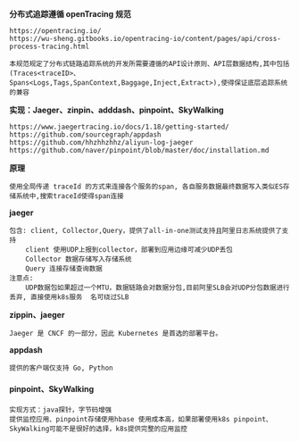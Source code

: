 **分布式追踪遵循 openTracing 规范**

```
https://opentracing.io/
https://wu-sheng.gitbooks.io/opentracing-io/content/pages/api/cross-process-tracing.html

本规范规定了分布式链路追踪系统的开发所需要遵循的API设计原则、API层数据结构,其中包括(Traces<traceID>、Spans<Logs,Tags,SpanContext,Baggage,Inject,Extract>),使得保证底层追踪系统的兼容
```

**实现：Jaeger、zinpin、adddash、pinpoint、SkyWalking** 

```
https://www.jaegertracing.io/docs/1.18/getting-started/
https://github.com/sourcegraph/appdash
https://github.com/hhzhhzhhz/aliyun-log-jaeger
https://github.com/naver/pinpoint/blob/master/doc/installation.md
```

**原理**

```
使用全局传递 traceId 的方式来连接各个服务的span, 各自服务数据最终数据写入类似ES存储系统中,搜索traceId使得span连接
```



**jaeger**

```
包含: client, Collector,Query，提供了all-in-one测试支持且阿里日志系统提供了支持
    client 使用UDP上报到collector，部署到应用边缘可减少UDP丢包
	Collector 数据存储写入存储系统
	Query 连接存储查询数据
注意点:
	UDP数据包如果超过一个MTU，数据链路会对数据分包,目前阿里SLB会对UDP分包数据进行丢弃, 直接使用k8s服务	名可绕过SLB

```





**zippin、jaeger**

```
Jaeger 是 CNCF 的一部分，因此 Kubernetes 是首选的部署平台。
```



**appdash**

```
提供的客户端仅支持 Go, Python
```



#### pinpoint、SkyWalking

```
实现方式：java探针，字节码增强
提供监控应用、pinpoint存储使用hbase 使用成本高，如果部署使用k8s pinpoint、SkyWalking可能不是很好的选择，k8s提供完整的应用监控
```

